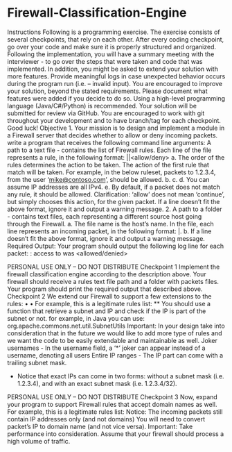 # Firewall-Classification-Engine
Instructions
Following is a programming exercise. The exercise consists of several checkpoints, that rely on each other. After every coding checkpoint, go over your code and make sure it is properly structured and organized.
Following the implementation, you will have a summary meeting with the interviewer - to go over the steps that were taken and code that was implemented. In addition, you might be asked to extend your solution with more features.
Provide meaningful logs in case unexpected behavior occurs during the program run (i.e. – invalid input).
You are encouraged to improve your solution, beyond the stated requirements. Please document what features were added if you decide to do so. Using a high-level programming language (Java/C#/Python) is recommended.
Your solution will be submitted for review via GitHub. You are encouraged to work with git throughout your development and to have branch/tag for each checkpoint.
Good luck!
Objective
1.
 Your mission is to design and implement a module in a Firewall server that decides whether to allow or deny incoming
 packets. write a program that receives the following command line arguments:
 A path to a text file - contains the list of Firewall rules.
 Each line of the file represents a rule, in the following format:
 <source-username>|<destination-ip-address>|<allow/deny>
a. The order of the rules determines the action to be taken. The action of the first rule that match will be taken. For example, in the below ruleset, packets to 1.2.3.4, from the user ‘mike@contoso.com’, should be allowed.
b. c.
d. You can assume IP addresses are all IPv4.
e. By default, if a packet does not match any rule, it should be allowed.
 Clarification: ‘allow’ does not mean ‘continue’, but simply chooses this action, for the given packet.
 If a line doesn’t fit the above format, ignore it and output a warning message.
 2. A path to a folder - contains text files, each representing a different source host going through the Firewall. a. The file name is the host’s name. In the file, each line represents an incoming packet, in the following format: <source-username>|<destination-ip-address>.
b. If a line doesn’t fit the above format, ignore it and output a warning message.
Required Output:
Your program should output the following log line for each packet: <host-name>: <username> access to <ip-address> was <allowed/denied>
 
  PERSONAL USE ONLY – DO NOT DISTRIBUTE
 Checkpoint 1
Implement the firewall classification engine according to the description above. Your firewall should receive a rules text file path and a folder with packets files. Your program should print the required output that described above.
Checkpoint 2
We extend our Firewall to support a few extensions to the rules: •
•
For example, this is a legitimate rules list:
** You should use a function that retrieve a subnet and IP and check if the IP is part of the subnet or not. for example, in Java you can use: org.apache.commons.net.util.SubnetUtils
Important: In your design take into consideration that in the future we would like to add more type of rules and we want the code to be easily extendable and maintainable as well.
  Joker usernames - In the username field, a ‘*’ joker can appear instead of a username, denoting all users
 Entire IP ranges - The IP part can come with a trailing subnet mask.
  * Notice that exact IPs can come in two forms:
 without a subnet mask (i.e. 1.2.3.4), and with an exact subnet mask (i.e. 1.2.3.4/32).
 
 
PERSONAL USE ONLY – DO NOT DISTRIBUTE
Checkpoint 3
Now, expand your program to support Firewall rules that accept domain names as well. For example, this is a legitimate rules list:
Notice: The incoming packets still contain IP addresses only (and not domains)
You will need to convert packet’s IP to domain name (and not vice versa).
Important: Take performance into consideration. Assume that your firewall should process a high volume of traffic.
